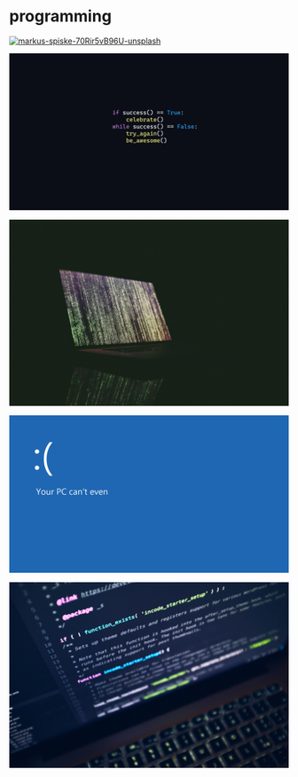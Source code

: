 # programming

<a href="markus-spiske-70Rir5vB96U-unsplash.jpg"><img alt="markus-spiske-70Rir5vB96U-unsplash" src="markus-spiske-70Rir5vB96U-unsplash.jpg"></a>

<a href="gk4cplcv63v61.png"><img alt="gk4cplcv63v61" src="gk4cplcv63v61.png"></a>

<a href="markus-spiske-uPXs5Vx5bIg-unsplash.jpg"><img alt="markus-spiske-uPXs5Vx5bIg-unsplash" src="markus-spiske-uPXs5Vx5bIg-unsplash.jpg"></a>

<a href="MC5jSlb.png"><img alt="MC5jSlb" src="MC5jSlb.png"></a>

<a href="luca-bravo-XJXWbfSo2f0-unsplash.jpg"><img alt="luca-bravo-XJXWbfSo2f0-unsplash" src="luca-bravo-XJXWbfSo2f0-unsplash.jpg"></a>

